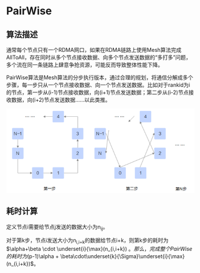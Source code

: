 # PairWise

## 算法描述

通常每个节点只有一个RDMA网口，如果在RDMA链路上使用Mesh算法完成AllToAll，存在同时从多个节点接收数据、向多个节点发送数据的“多打多”问题，多个流在同一条链路上肆意争抢资源，可能反而导致整体性能下降。

PairWise算法是Mesh算法的分步执行版本，通过合理的规划，将通信分解成多个步骤，每一步只从一个节点接收数据、向一个节点发送数据。比如对于rankid为i的节点，第一步从\(i-1\)节点接收数据，向\(i+1\)节点发送数据；第二步从\(i-2\)节点接收数据，向\(i+2\)节点发送数据……以此类推。

![](figures/pairwise.png)

## 耗时计算

定义节点i需要给节点j发送的数据大小为n<sub>ij</sub>。


对于第k步，节点i发送大小为n<sub>i,i+k</sub>的数据给节点i+k，则第k步的耗时为$\alpha+\beta \cdot \underset{i}{\max}(n_{i,i+k}) $。
那么，完成整个PairWise的耗时为$(p-1)\alpha + \beta\cdot\underset{k}{\Sigma}\underset{i}{\max}(n_{i,i+k})$。

